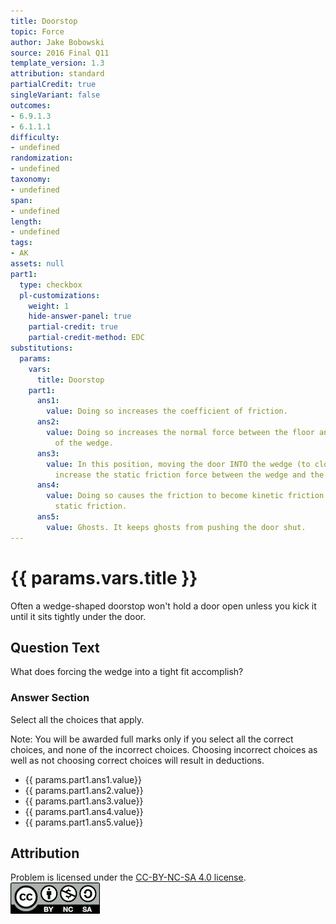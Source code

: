 ```yaml
---
title: Doorstop
topic: Force
author: Jake Bobowski
source: 2016 Final Q11
template_version: 1.3
attribution: standard
partialCredit: true
singleVariant: false
outcomes:
- 6.9.1.3
- 6.1.1.1
difficulty:
- undefined
randomization:
- undefined
taxonomy:
- undefined
span:
- undefined
length:
- undefined
tags:
- AK
assets: null
part1:
  type: checkbox
  pl-customizations:
    weight: 1
    hide-answer-panel: true
    partial-credit: true
    partial-credit-method: EDC
substitutions:
  params:
    vars:
      title: Doorstop
    part1:
      ans1:
        value: Doing so increases the coefficient of friction.
      ans2:
        value: Doing so increases the normal force between the floor and the bottom
          of the wedge.
      ans3:
        value: In this position, moving the door INTO the wedge (to close it) will
          increase the static friction force between the wedge and the floor.
      ans4:
        value: Doing so causes the friction to become kinetic friction instead of
          static friction.
      ans5:
        value: Ghosts. It keeps ghosts from pushing the door shut.
---
```

# {{ params.vars.title }}
Often a wedge-shaped doorstop won't hold a door open unless you kick it until it sits tightly under the door.

## Question Text

What does forcing the wedge into a tight fit accomplish?

### Answer Section

Select all the choices that apply.

Note: You will be awarded full marks only if you select all the correct choices, and none of the incorrect choices. Choosing incorrect choices as well as not choosing correct choices will result in deductions.

- {{ params.part1.ans1.value}}
- {{ params.part1.ans2.value}}
- {{ params.part1.ans3.value}}
- {{ params.part1.ans4.value}}
- {{ params.part1.ans5.value}}

## Attribution

Problem is licensed under the [CC-BY-NC-SA 4.0 license](https://creativecommons.org/licenses/by-nc-sa/4.0/).<br> ![The Creative Commons 4.0 license requiring attribution-BY, non-commercial-NC, and share-alike-SA license.](https://raw.githubusercontent.com/firasm/bits/master/by-nc-sa.png)